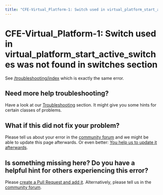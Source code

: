 ```yaml
---
title: "CFE-Virtual_Platform-1: Switch used in virtual_platform_start_active_switches was not found in switches section"
---
```


# CFE-Virtual_Platform-1: Switch used in virtual_platform_start_active_switches was not found in switches section

See [/troubleshooting/index](CFE-Smart_Virtual_Platform-1.md) which
is exactly the same error.

## Need more help troubleshooting?

Have a look at our [Troubleshooting](../troubleshooting/index.md) section. It might give you some hints for certain classes of
problems.

## What if this did not fix your problem?

Please tell us about your error in the [community forum](../community/index.md) and we might
be able to update this page afterwards. Or even better:
[You help us to update it afterwards](../about/help_docs.md).

## Is something missing here? Do you have a helpful hint for others experiencing this error?

Please
[create a Pull Request and add it](../about/help_docs.md). Alternatively, please tell us in the [community forum](../community/index.md).
